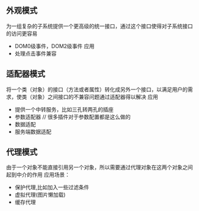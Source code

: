 ## 外观模式
为一组复杂的子系统提供一个更高级的统一接口，通过这个接口使得对子系统接口的访问更容易
* DOM0级事件，DOM2级事件
应用
* 处理点击事件兼容

## 适配器模式
将一个类（对象）的接口（方法或者属性）转化成另外一个接口，以满足用户的需求，使类（对象）之间接口的不兼容问题通过适配器得以解决
应用
* 提供一个中转服务，比如三孔转两孔的插座
* 参数适配器 // 很多插件对于参数配置都是这么做的
* 数据适配
* 服务端数据适配

## 代理模式
由于一个对象不能直接引用另一个对象，所以需要通过代理对象在这两个对象之间起到中介的作用
应用场景：
* 保护代理,比如加入一些过滤条件
* 虚拟代理(图片懒加载)
* 缓存代理